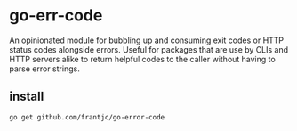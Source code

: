 # go-err-code

An opinionated module for bubbling up and consuming exit codes or HTTP status codes alongside errors. Useful for packages that are use by CLIs and HTTP servers alike to return helpful codes to the caller without having to parse error strings.

## install

```sh
go get github.com/frantjc/go-error-code
```
